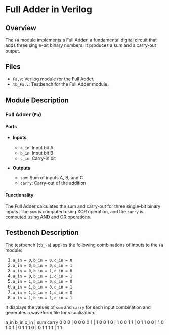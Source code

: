 # Full Adder in Verilog

## Overview

The `Fa` module implements a Full Adder, a fundamental digital circuit that adds three single-bit binary numbers. It produces a sum and a carry-out output.

## Files

- `Fa.v`: Verilog module for the Full Adder.
- `tb_Fa.v`: Testbench for the Full Adder module.

## Module Description

### Full Adder (`Fa`)

#### Ports

- **Inputs**
  - `a_in`: Input bit A
  - `b_in`: Input bit B
  - `c_in`: Carry-in bit

- **Outputs**
  - `sum`: Sum of inputs A, B, and C
  - `carry`: Carry-out of the addition

#### Functionality

The Full Adder calculates the sum and carry-out for three single-bit binary inputs. The `sum` is computed using XOR operation, and the `carry` is computed using AND and OR operations.

## Testbench Description

The testbench (`tb_Fa`) applies the following combinations of inputs to the `Fa` module:

1. `a_in = 0`, `b_in = 0`, `c_in = 0`
2. `a_in = 0`, `b_in = 0`, `c_in = 1`
3. `a_in = 0`, `b_in = 1`, `c_in = 0`
4. `a_in = 0`, `b_in = 1`, `c_in = 1`
5. `a_in = 1`, `b_in = 0`, `c_in = 0`
6. `a_in = 1`, `b_in = 0`, `c_in = 1`
7. `a_in = 1`, `b_in = 1`, `c_in = 0`
8. `a_in = 1`, `b_in = 1`, `c_in = 1`

It displays the values of `sum` and `carry` for each input combination and generates a waveform file for visualization.

a_in b_in c_in | sum carry
0    0    0    | 0   0
0    0    1    | 1   0
0    1    0    | 1   0
0    1    1    | 0   1
1    0    0    | 1   0
1    0    1    | 0   1
1    1    0    | 0   1
1    1    1    | 1   1
